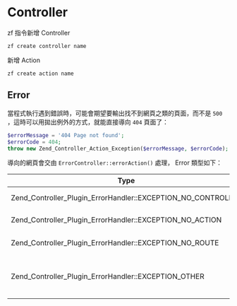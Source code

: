 # Controller

zf 指令新增 Controller

    zf create controller name

新增 Action

    zf create action name

## Error

當程式執行遇到錯誤時，可能會期望要輸出找不到網頁之類的頁面，而不是 `500` ，這時可以用拋出例外的方式，就能直接導向 `404` 頁面了：

```php
$errorMessage = '404 Page not found';
$errorCode = 404;
throw new Zend_Controller_Action_Exception($errorMessage, $errorCode);
```

導向的網頁會交由 `ErrorController::errorAction()` 處理， Error 類型如下：

|  Type  |  Description  |
|  ----  |  -----------  |
| Zend_Controller_Plugin_ErrorHandler::EXCEPTION_NO_CONTROLLER | 找不到 Controller |
| Zend_Controller_Plugin_ErrorHandler::EXCEPTION_NO_ACTION | 找不到 Action |
| Zend_Controller_Plugin_ErrorHandler::EXCEPTION_NO_ROUTE | 沒有可用的的 Router |
| Zend_Controller_Plugin_ErrorHandler::EXCEPTION_OTHER | 其他 Exception ，通常這就算是 500 了 |
